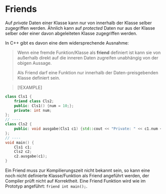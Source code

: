 # Friends

Auf *private* Daten einer Klasse kann nur von innerhalb der Klasse selber zugegriffen werden. Ähnlich kann auf *protected* Daten nur aus der Klasse selber oder einer davon abgeleiteten Klasse zugegriffen werden.

In C++ gibt es davon eine dem widersprechende Ausnahme:

> Wenn eine fremde Funktion/Klasse als **friend** definiert ist kann sie von außerhalb direkt auf die inneren Daten zugreifen unabhängig von der obigen Aussage.
>
> Als Friend darf eine Funktion nur innerhalb der Daten-preisgebenden Klasse definiert sein.

>[!EXAMPLE] 

```cpp
class Cls1 {
    friend class Cls2;
    public: Cls1() {num = 10;};
    private: int num;
};
// ----
class Cls2 {
    public: void ausgabe(Cls1 c1) {std::cout << "Private: " << c1.num << std::endl;};
};
// ----
void main() {
    Cls1 c1;
    Cls2 c2;
    c2.ausgabe(c1);
}
```

Ein Friend muss zur Kompilierungszeit nicht bekannt sein, so kann eine noch nicht definierte Klasse/Funktion als Friend angeführt werden, der Compiler prüft nicht auf Korrektheit. Eine Friend Funktion wird wie im Prototyp angeführt: `friend int main();`.